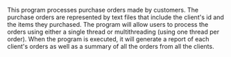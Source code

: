 This program processes purchase orders made by customers. The purchase orders are represented by text files that include the client's id and the items they purchased. The program will allow users to process the orders using either a single thread or multithreading (using one thread per order). When the program is executed, it will generate a report of each client's orders as well as a summary of all the orders from all the clients.
